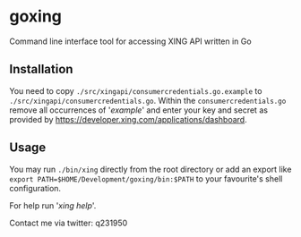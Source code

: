 # goxing
Command line interface tool for accessing XING API written in Go

## Installation
You need to copy ```./src/xingapi/consumercredentials.go.example``` to ```./src/xingapi/consumercredentials.go```. Within the `consumercredentials.go` remove all occurrences of '_example_' and enter your key and secret as provided by https://developer.xing.com/applications/dashboard.

## Usage
You may run ```./bin/xing``` directly from the root directory or add an export like ```export PATH=$HOME/Development/goxing/bin:$PATH``` to your favourite's shell configuration.

For help run '_xing help_'.




Contact me via twitter: q231950
